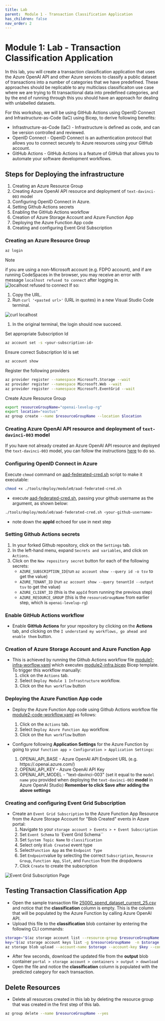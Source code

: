 ```yaml
---
title: Lab
parent:  Module 1 - Transaction Classification Application
has_children: false
nav_order: 2
---
```


# Module 1: Lab - Transaction Classification Application

In this lab, you will create a transaction classification application that uses the Azure OpenAI API and other Azure services to classify a public dataset of transactions into a number of categories that we have predefined. These approaches should be replicable to any multiclass classificaiton use case where we are trying to fit transactional data into predefined categories, and by the end of running through this you should have an approach for dealing with unlabelled datasets.

For this workshop, we will be using GitHub Actions using OpenID Connect and Infrastructure-as-Code (IaC) using Bicep, to derive following benefits:

* Infrastructure-as-Code (IaC) - Infrastructure is defined as code, and can be version controlled and reviewed.
* OpenID Connect - OpenID Connect is an authentication protocol that allows you to connect securely to Azure resources using your GitHub account.
* GitHub Actions - GitHub Actions is a feature of GitHub that allows you to automate your software development workflows.

## Steps for Deploying the infrastructure

1. Creating an Azure Resource Group
1. Creating Azure OpenAI API resource and deployment of `text-davinci-003` model
1. Configuring OpenID Connect in Azure.
1. Setting Github Actions secrets
1. Enabling the GitHub Actions workflow
1. Creation of Azure Storage Account and Azure Function App
1. Deploying the Azure Function App code
1. Creating and configuring Event Grid Subscription

### Creating an Azure Resource Group

```bash
az login
```

   > [!NOTE]
   > if you are using a non-Microsoft account (e.g. FDPO account), and if are running CodeSpaces in the browser, you may receive an error with message `localhost refused to connect` after logging in. 
   > ![localhost refused to connect](../../assets/images/module1/screenshot-localhost.png)
   > If so:
   > 
   > 1. Copy the URL.
   > 1. Run `curl '<pasted url>'` (URL in quotes) in a new Visual Studio Code terminal.
   >
   > ![curl localhost](../../assets/images/module1/curl-localhost.png)
   > 1. In the original terminal, the login should now succeed.

Set appropriate Subscription Id

```bash
az account set -s <your-subscription-id>
```

Ensure correct Subscription Id is set

```bash
az account show
```

Register the following providers

```bash
az provider register --namespace Microsoft.Storage --wait
az provider register --namespace Microsoft.Web --wait
az provider register --namespace Microsoft.EventGrid --wait
```

Create Azure Resource Group

```bash
export resourceGroupName="openai-levelup-rg"
export location="eastus"
az group create --name $resourceGroupName --location $location
```

### Creating Azure OpenAI API resource and deployment of `text-davinci-003` model

If you have not already created an Azure OpenAI API resource and deployed the `text-davinci-003` model, you can follow the instructions [here](https://learn.microsoft.com/en-us/azure/cognitive-services/openai/how-to/create-resource?pivots=web-portal) to do so.

### Configuring OpenID Connect in Azure

Execute `chmod` command on [aad-federated-cred.sh](../../../tools/deploy/module0/aad-federated-cred.sh) script to make it executable:

```bash
chmod +x ./tools/deploy/module0/aad-federated-cred.sh
```

* execute [aad-federated-cred.sh](../../../tools/deploy/module0/aad-federated-cred.sh), passing your github username as the argument, as shown below:

```bash
./tools/deploy/module0/aad-federated-cred.sh <your-github-username>
```

* note down the **appId** echoed for use in next step

### Setting Github Actions secrets

1. In your forked Github repository, click on the `Settings` tab.
2. In the left-hand menu, expand `Secrets and variables`, and click on `Actions`.
3. Click on the `New repository secret` button for each of the following secrets:
   * `AZURE_SUBSCRIPTION_ID`(run `az account show --query id -o tsv` to get the value)
   * `AZURE_TENANT_ID` (run `az account show --query tenantId --output tsv` to get the value)
   * `AZURE_CLIENT_ID` (this is the `appId` from running the previous step)
   * `AZURE_RESOURCE_GROUP` (this is the `resourceGroupName` from earlier step, which is `openai-levelup-rg`)

### Enable GitHub Actions workflow

* Enable **GitHub Actions** for your repository by clicking on the **Actions** tab, and clicking on the `I understand my workflows, go ahead and enable them` button.

### Creation of Azure Storage Account and Azure Function App

  * This is achieved by running the Github Actions workflow file [module1-infra-worflow.yaml](../../../.github/workflows/module1-infra-workflow.yaml) which executes [module2-infra.bicep](../../../tools/deploy/Module1/infra/module1-infra.bicep) Bicep template. To trigger this workflow manually:
    1. click on the `Actions` tab.
    2. Select `Deploy Module 1 Infrastructure` workflow.
    3. Click on the `Run workflow` button

### Deploying the Azure Function App code

* Deploy the Azure Function App code using Github Actions workflow file [module2-code-workflow.yaml](../../../.github/workflows/module1-code-workflow.yaml) as follows:
  1. Click on the `Actions` tab.
  2. Select `Deploy Azure Function App` workflow.
  3. Click on the `Run workflow` button

* Configure following **Application Settings** for the Azure Function by going to your `function app > Configuration > Application Settings`:
  1. OPENAI_API_BASE - Azure OpenAI API Endpoint URL (e.g. https://<youraccountname>.openai.azure.com/)
  2. OPENAI_API_KEY - Azure OpenAI API Key
  3. OPENAI_API_MODEL - "text-davinci-003" (set it equal to the `model name` you provided when deploying the `text-davinci-003` **model** in Azure OpenAI Studio)
**Remember to click Save after adding the above settings**

### Creating and configuring Event Grid Subscription

* Create an `Event Grid Subscription` to the Azure Function App Resource from the Azure Storage Account for "Blob Created" events in Azure portal:
  1. Navigate to your `storage account > Events > + Event Subscription`
  2. Set `Event Schema` to `Event Grid Schema``
  3. Set `System Topic Name` to `classification`
  4. Select only `Blob Created` event type
  5. Select`Function App` as the `Endpoint Type`
  6. Set `Endpoint`value by selecting the correct `Subscription`, `Resource Group`, `Function App`, `Slot`, and `Function` from the dropdowns
  7. Click `Create` to create the subscription

![Event Grid Subscription Page](../../assets/images/module1/module1-create-event-subscription.png)

## Testing Transaction Classification App

* Open the sample transaction file [25000_spend_dataset_current_25.csv](../../../tools/deploy/Module1/data/25000_spend_dataset_current_25.csv) and notice that the **classification** column is empty. This is the column that will be populated by the Azure Function by calling Azure OpenAI API.   	
* Upload this file to the **classification** blob container by entering the following CLI commands:

```bash
storage="$(az storage account list --resource-group $resourceGroupName --query [0].name -o tsv)"
key="$(az storage account keys list -g $resourceGroupName  -n $storage --query [0].value -o tsv)"
az storage blob upload --account-name $storage --account-key $key --container-name classification --file tools/deploy/module1/data/25000_spend_dataset_current_25.csv --name 25000_spend_dataset_current_25.csv
```

* After few seconds, download the updated file from the **output** blob container `portal > storage account > containers > output > download`
* Open the file and notice the **classification** column is populated with the predicted category for each transaction.

## Delete Resources

* Delete all resources created in this lab by deleting the resource group that was created in the first step of this lab.

```bash
az group delete --name $resourceGroupName --yes
```
